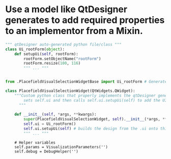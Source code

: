 
# Use a model like QtDesigner generates to add required properties to an implementor from a Mixin.

```python
""" qtDesigner auto-generated python file/class """
class Ui_rootForm(object):
    def setupUi(self, rootForm):
        rootForm.setObjectName("rootForm")
        rootForm.resize(100, 116)
        """ ... """
```

```python

from .PlacefieldVisualSelectionWidgetBase import Ui_rootForm # Generated file from .ui

class PlacefieldVisualSelectionWidget(QtWidgets.QWidget):
    """Custom python class that properly implements the qtDesigner generated ui. 
        sets self.ui and then calls self.ui.setupUi(self) to add the UI widgets and such.
      """
 
    def __init__(self, *args, **kwargs):
        super(PlacefieldVisualSelectionWidget, self).__init__(*args, **kwargs)
        self.ui = Ui_rootForm()
        self.ui.setupUi(self) # builds the design from the .ui onto this widget.
        """ ... """
```

        # Helper variables
        self.params = VisualizationParameters('')
        self.debug = DebugHelper('')
        